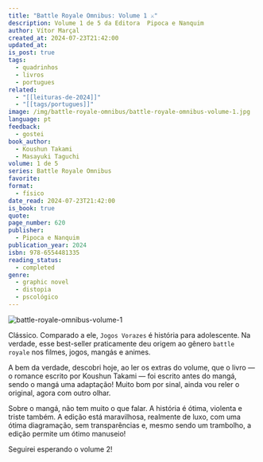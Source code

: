 ```yaml
---
title: "Battle Royale Omnibus: Volume 1 ⚔️"
description: Volume 1 de 5 da Editora ‎ Pipoca e Nanquim
author: Vítor Marçal
created_at: 2024-07-23T21:42:00
updated_at: 
is_post: true
tags:
  - quadrinhos
  - livros
  - portugues
related:
  - "[[leituras-de-2024]]"
  - "[[tags/portugues]]"
image: /img/battle-royale-omnibus/battle-royale-omnibus-volume-1.jpg
language: pt
feedback:
  - gostei
book_author:
  - Koushun Takami
  - Masayuki Taguchi
volume: 1 de 5
series: Battle Royale Omnibus
favorite: 
format:
  - físico
date_read: 2024-07-23T21:42:00
is_book: true
quote: 
page_number: 620
publisher:
  - Pipoca e Nanquim
publication_year: 2024
isbn: 978-6554481335
reading_status:
  - completed
genre:
  - graphic novel
  - distopia
  - pscológico
---
```


![battle-royale-omnibus-volume-1](img/battle-royale-omnibus/battle-royale-omnibus-volume-1.jpg)

Clássico. Comparado a ele, `Jogos Vorazes` é história para adolescente. Na verdade, esse best-seller praticamente deu origem ao gênero `battle royale` nos filmes, jogos, mangás e animes.

A bem da verdade, descobri hoje, ao ler os extras do volume, que o livro — o romance escrito por Koushun Takami — foi escrito antes do mangá, sendo o mangá uma adaptação! Muito bom por sinal, ainda vou reler o original, agora com outro olhar.

Sobre o mangá, não tem muito o que falar. A história é ótima, violenta e triste também. A edição está maravilhosa, realmente de luxo, com uma ótima diagramação, sem transparências e, mesmo sendo um trambolho, a edição permite um ótimo manuseio!

Seguirei esperando o volume 2!
